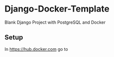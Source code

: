 # Django-Docker-Template
Blank Django Project with PostgreSQL and Docker

## Setup

In https://hub.docker.com go to
